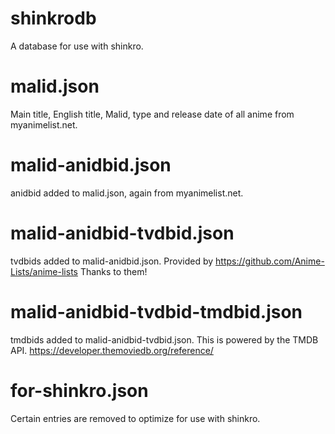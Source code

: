 # shinkrodb
A database for use with shinkro.

# malid.json
Main title, English title, Malid, type and release date of all anime from myanimelist.net.

# malid-anidbid.json
anidbid added to malid.json, again from myanimelist.net.

# malid-anidbid-tvdbid.json
tvdbids added to malid-anidbid.json. Provided by https://github.com/Anime-Lists/anime-lists Thanks to them!

# malid-anidbid-tvdbid-tmdbid.json
tmdbids added to malid-anidbid-tvdbid.json. This is powered by the TMDB API. https://developer.themoviedb.org/reference/

# for-shinkro.json
Certain entries are removed to optimize for use with shinkro.
